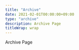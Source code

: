 ```yaml
---
title: "Archive"
date: 2021-02-01T00:00:00+09:00
type: "archive"
description: Archive Page
titleWrap: wrap
---
```


Archive Page